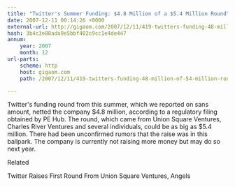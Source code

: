 ```yaml
---
title: "Twitter's Summer Funding: $4.8 Million of a $5.4 Million Round"
date: 2007-12-11 00:14:26 +0000
external-url: http://gigaom.com/2007/12/11/419-twitters-funding-48-million-of-54-million-round/
hash: 3b4c3e88ada9e5bbf402c9cc1e4de447
annum:
    year: 2007
    month: 12
url-parts:
    scheme: http
    host: gigaom.com
    path: /2007/12/11/419-twitters-funding-48-million-of-54-million-round/

---
```


Twitter's funding round from this summer, which we reported on sans amount, netted the company $4.8 million, according to a regulatory filing obtained by PE Hub. The round, which came from Union Square Ventures, Charles River Ventures and several individuals, could be as big as $5.4 million. There had been unconfirmed rumors that the raise was in this ballpark. The company is currently not raising more money but may do so next year.


Related


Twitter Raises First Round From Union Square Ventures, Angels
